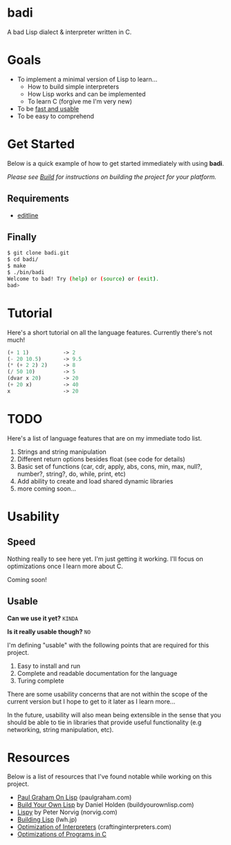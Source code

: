 badi
===

A bad Lisp dialect & interpreter written in C.

# Goals

* To implement a minimal version of Lisp to learn...
  - How to build simple interpreters
  - How Lisp works and can be implemented
  - To learn C (forgive me I'm very new)
* To be [fast and usable](#Usability)
* To be easy to comprehend

# Get Started

Below is a quick example of how to get started immediately with using **badi**.

*Please see [Build](#Build) for instructions on building the project for your platform.*

## Requirements

* [editline](https://github.com/troglobit/editline)

## Finally
```bash
$ git clone badi.git
$ cd badi/
$ make
$ ./bin/badi
Welcome to bad! Try (help) or (source) or (exit).
bad>
```

# Tutorial

Here's a short tutorial on all the language features. Currently there's not much!

```lisp
(+ 1 1)           -> 2
(- 20 10.5)       -> 9.5
(* (+ 2 2) 2)     -> 8
(/ 50 10)         -> 5
(dvar x 20)       -> 20
(+ 20 x)          -> 40
x                 -> 20
```

# TODO

Here's a list of language features that are on my immediate todo list.

1. Strings and string manipulation
2. Different return options besides float (see code for details)
3. Basic set of functions (car, cdr, apply, abs, cons, min, max, null?, number?, string?, do, while, print, etc)
4. Add ability to create and load shared dynamic libraries
5. more coming soon...


# Usability

## Speed

Nothing really to see here yet. I'm just getting it working. I'll focus on optimizations once I learn more about C.

Coming soon!

## Usable

**Can we use it yet?** `KINDA`

**Is it really usable though?** `NO`

I'm defining "usable" with the following points that are required for this project.

1. Easy to install and run
2. Complete and readable documentation for the language
3. Turing complete

There are some usability concerns that are not within the scope of the current version but I hope to get to it later as I learn more...

In the future, usability will also mean being extensible in the sense that you should be able to tie in libraries that provide useful functionality (e.g networking, string manipulation, etc).

# Resources

Below is a list of resources that I've found notable while working on this
project.

* [Paul Graham On Lisp](http://www.paulgraham.com/lisp.html) (paulgraham.com)
* [Build Your Own Lisp](https://buildyourownlisp.com) by Daniel Holden (buildyourownlisp.com)
* [Lispy](https://norvig.com/lispy.html) by Peter Norvig (norvig.com)
* [Building Lisp](https://lwh.jp/lisp/) (lwh.jp)
* [Optimization of Interpreters](https://craftinginterpreters.com/optimization.html) (craftinginterpreters.com)
* [Optimizations of Programs in C](http://icps.u-strasbg.fr/~bastoul/local_copies/lee.html)
